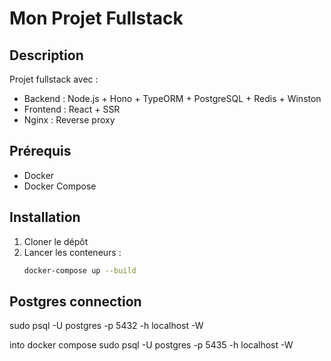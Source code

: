 # Mon Projet Fullstack

## Description
Projet fullstack avec :
- Backend : Node.js + Hono + TypeORM + PostgreSQL + Redis + Winston
- Frontend : React + SSR
- Nginx : Reverse proxy

## Prérequis
- Docker
- Docker Compose

## Installation
1. Cloner le dépôt
2. Lancer les conteneurs :
   ```bash
   docker-compose up --build
   ```   

## Postgres connection

sudo psql -U postgres -p 5432 -h localhost -W

into docker compose
sudo psql -U postgres -p 5435 -h localhost -W